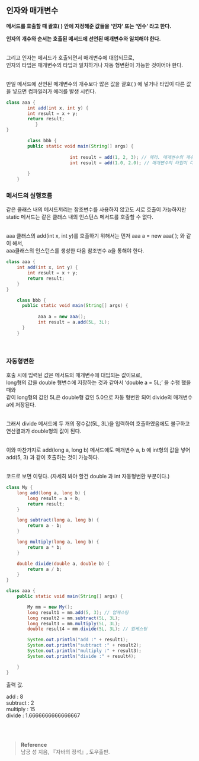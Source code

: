 ## 인자와 매개변수

**메서드를 호출할 때 괄호( ) 안에 지정해준 값들을 ‘인자’ 또는 ‘인수’ 라고 한다.**

**인자의 개수와 순서는 호출된 메서드에 선언된 매개변수와 일치해야 한다.**

<br/>그리고 인자는 메서드가 호출되면서 매개변수에 대입되므로, <br/>인자의 타입은 매개변수의 타입과 일치하거나 자동 형변환이 가능한 것이어야 한다.

<br/>만일 메서드에 선언된 메개변수의 개수보다 많은 값을 괄호( ) 에 넣거나 타입이 다른 값을 넣으면 컴파일러가 에러를 발생 시킨다.

```java
class aaa {
		int add(int x, int y) {
	    int result = x + y;
        return result;
	       }
}

		class bbb {
        public static void main(String[] args) {
					
						int result = add(1, 2, 3); // 에러. 매개변수의 개수가 다름
						int result = add(1.0, 2.0); // 매개변수의 타입이 다름	          
	         
        }
    }
```

### 메서드의 실행흐름

같은 클래스 내의 메서드끼리는 참조변수를 사용하지 않고도 서로 호출이 가능하지만 <br/>static 메서드는 같은 클래스 내의 인스턴스 메서드를 호출할 수 없다.

<br/>aaa 클래스의 add(int x, int y)를 호출하기 위해서는 먼저 aaa a = new aaa( ); 와 같이 해서, <br/>aaa클래스의 인스턴스를 생성한 다음 참조변수 a을 통해야 한다.

```java
class aaa {
	int add(int x, int y) {
		int result = x + y;
        return result;
	}
}	

	class bbb {  
      public static void main(String[] args) {
							
			aaa a = new aaa();
			int result = a.add(5L, 3L);
	  }
    }
```

<br/>

### 자동형변환

호출 시에 입력된 값은 메서드의 매개변수에 대입되는 값이므로, <br/>long형의 값을 double 형변수에 저장하는 것과 같아서 ‘double a = 5L;’ 을 수행 했을 때와 <br/>같이 long형의 값인 5L은 double형 값인 5.0으로 자동 형변환 되어 divide의 매개변수 a에 저장된다.

<br/>그래서 divide 메서드에 두 개의 정수값(5L, 3L)을 입력하여 호출하였음에도 불구하고 연산결과가 double형의 값이 된다.

<br/>이와 마찬가지로 add(long a, long b) 메서드에도 매개변수 a, b 에 int형의 값을 넣어 add(5, 3) 과 같이 호출하는 것이 가능하다.

<br/>코드로 보면 이렇다. (자세히 봐야 할건 double 과 int 자동형변환 부분이다.)

```java
class My {
    long add(long a, long b) {
        long result = a + b;
        return result;
    }

    long subtract(long a, long b) {
        return a - b;
    }

    long multiply(long a, long b) {
        return a * b;
    }

    double divide(double a, double b) {
        return a / b;
    }
}

class aaa {
    public static void main(String[] args) {

        My mm = new My();
        long result1 = mm.add(5, 3); // 업케스팅
        long result2 = mm.subtract(5L, 3L);
        long result3 = mm.multiply(5L, 3L);
        double result4 = mm.divide(5L, 3L); // 업케스팅

        System.out.println("add :" + result1);
        System.out.println("subtract :" + result2);
        System.out.println("multiply :" + result3);
        System.out.println("divide :" + result4);

    }
}
```

출력 값.

add : 8
<br/>subtract : 2
<br/>multiply : 15
<br/>divide : 1.6666666666666667


<br/><br/>

>**Reference**
><br/>남궁 성 지음, 『자바의 정석』, 도우출판.
